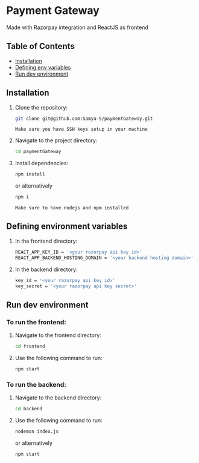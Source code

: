 # Payment Gateway

Made with Razorpay integration and ReactJS as frontend

## Table of Contents

- [Installation](#installation)
- [Defining env variables](#defining-environment-variables)
- [Run dev environment](#run-dev-environment)

## Installation

1. Clone the repository:

    ```bash
    git clone git@github.com:Samya-S/paymentGateway.git
    ```
    `Make sure you have SSH keys setup in your machine`

2. Navigate to the project directory:

    ```bash
    cd paymentGateway
    ```

3. Install dependencies:

    ```bash
    npm install
    ```
    or alternatively
   ```bash
   npm i
   ```
   `Make sure to have nodejs and npm installed`

## Defining environment variables

1. In the frontend directory:

    ```bash
    REACT_APP_KEY_ID = '<your razorpay api key id>'
    REACT_APP_BACKEND_HOSTING_DOMAIN = '<your backend hosting domain>'
    ```
1. In the backend directory:

    ```bash
    key_id = '<your razorpay api key id>'
    key_secret = '<your razorpay api key secret>'
    ```

## Run dev environment

### To run the frontend: 

1. Navigate to the frontend directory:

    ```bash
    cd frontend
    ```
    
2. Use the following command to run:

    ```bash
    npm start
    ```

### To run the backend: 

1. Navigate to the backend directory:

    ```bash
    cd backend
    ```
    
2. Use the following command to run:

    ```bash
    nodemon index.js
    ```
   or alternatively
    ```bash
    npm start
    ```
